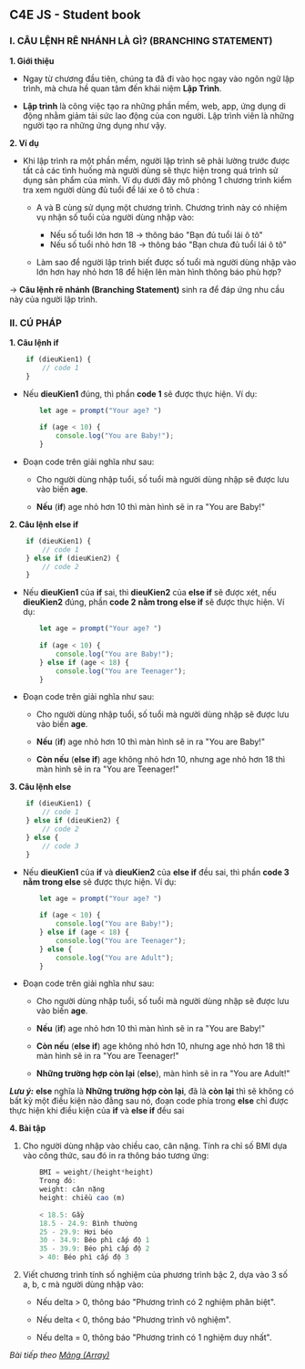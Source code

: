 ## C4E JS - Student book

### I. CÂU LỆNH RẼ NHÁNH LÀ GÌ? (BRANCHING STATEMENT)
**1. Giới thiệu**

-   Ngay từ chương đầu tiên, chúng ta đã đi vào học ngay vào ngôn ngữ lập trình, mà chưa hề quan tâm đến khái niệm **Lập Trình**.

-   **Lập trình** là công việc tạo ra những phần mềm, web, app, ứng dụng di động nhằm giảm tải sức lao động của con người. Lập trình viên là những người tạo ra những ứng dụng như vậy.

**2. Ví dụ**
-   Khi lập trình ra một phần mềm, người lập trình sẽ phải lường trước được tất cả các tình huống mà người dùng sẽ thực hiện trong quá trình sử dụng sản phẩm của mình. Ví dụ dưới đây mô phỏng 1 chương trình kiểm tra xem người dùng đủ tuổi để lái xe ô tô chưa :  

    -   A và B cùng sử dụng một chương trình. Chương trình này có nhiệm vụ nhận số tuổi của người dùng nhập vào:
        -   Nếu số tuổi lớn hơn 18 &rarr; thông báo "Bạn đủ tuổi lái ô tô"
        -   Nếu số tuổi nhỏ hơn 18 &rarr; thông báo "Bạn chưa đủ tuổi lái ô tô"

    -   Làm sao để người lập trình biết được số tuổi mà người dùng nhập vào lớn hơn hay nhỏ hơn 18 để hiện lên màn hình thông báo phù hợp?


&rarr; **Câu lệnh rẽ nhánh (Branching Statement)** sinh ra để đáp ứng nhu cầu này của người lập trình.

### II. CÚ PHÁP

**1. Câu lệnh if**  

``` javascript
    if (dieuKien1) {
        // code 1
    }
```

-   Nếu **dieuKien1** đúng, thì phần **code 1** sẽ được thực hiện. Ví dụ:

    ``` javascript
        let age = prompt("Your age? ")
        
        if (age < 10) {
            console.log("You are Baby!");
        } 
    ```

-   Đoạn code trên giải nghĩa như sau:  
    -   Cho người dùng nhập tuổi, số tuổi mà người dùng nhập sẽ được lưu vào biến **age**.

    -   **Nếu** (**if**) age nhỏ hơn 10 thì màn hình sẽ in ra "You are Baby!"

**2. Câu lệnh else if**
``` javascript
    if (dieuKien1) {
        // code 1
    } else if (dieuKien2) {
        // code 2
    }
```
-   Nếu **dieuKien1** của **if** sai, thì **dieuKien2** của **else if** sẽ được xét, nếu **dieuKien2** đúng, phần **code 2** **nằm trong else if** sẽ được thực hiện. Ví dụ:
    ``` javascript
        let age = prompt("Your age? ")
        
        if (age < 10) {
            console.log("You are Baby!");
        } else if (age < 18) {
            console.log("You are Teenager");
        }
    ```

-   Đoạn code trên giải nghĩa như sau:  
    -   Cho người dùng nhập tuổi, số tuổi mà người dùng nhập sẽ được lưu vào biến **age**.

    -   **Nếu** (**if**) age nhỏ hơn 10 thì màn hình sẽ in ra "You are Baby!"

    -   **Còn nếu** (**else if**) age không nhỏ hơn 10, nhưng age nhỏ hơn 18 thì màn hình sẽ in ra "You are Teenager!"

**3. Câu lệnh else** 
``` javascript
    if (dieuKien1) {
        // code 1
    } else if (dieuKien2) {
        // code 2
    } else {
        // code 3
    }
```
-   Nếu **dieuKien1** của **if** và **dieuKien2** của **else if** đều sai, thì phần **code 3** **nằm trong else** sẽ được thực hiện. Ví dụ:
    ``` javascript
        let age = prompt("Your age? ")
        
        if (age < 10) {
            console.log("You are Baby!");
        } else if (age < 18) {
            console.log("You are Teenager");
        } else {
            console.log("You are Adult");
        }
    ```

-   Đoạn code trên giải nghĩa như sau:  
    -   Cho người dùng nhập tuổi, số tuổi mà người dùng nhập sẽ được lưu vào biến **age**.

    -   **Nếu** (**if**) age nhỏ hơn 10 thì màn hình sẽ in ra "You are Baby!"

    -   **Còn nếu** (**else if**) age không nhỏ hơn 10, nhưng age nhỏ hơn 18 thì màn hình sẽ in ra "You are Teenager!"

    -   **Những trường hợp còn lại** (**else**), màn hình sẽ in ra "You are Adult!"



***Lưu ý:*** **else** nghĩa là **Những trường hợp còn lại**, đã là **còn lại** thì sẽ không có bất kỳ một điều kiện nào đằng sau nó, đoạn code phía trong **else** chỉ được thực hiện khi điều kiện của **if** và **else if** đều sai


**4. Bài tập**  
1.  Cho người dùng nhập vào chiều cao, cân nặng. Tính ra chỉ số BMI dựa vào công thức, sau đó in ra thông báo tương ứng:  
    ``` javascript
        BMI = weight/(height*height)
        Trong đó:
        weight: cân nặng
        height: chiều cao (m)
        
        < 18.5: Gầy
        18.5 - 24.9: Bình thường
        25 - 29.9: Hơi béo
        30 - 34.9: Béo phì cấp độ 1
        35 - 39.9: Béo phì cấp độ 2
        > 40: Béo phì cấp độ 3
    ```

2.  Viết chương trình tính số nghiệm của phương trình bậc 2, dựa vào 3 số a, b, c mà người dùng nhập vào:  

    -   Nếu delta > 0, thông báo "Phương trình có 2 nghiệm phân biệt".

    -   Nếu delta < 0, thông báo "Phương trình vô nghiệm".

    -   Nếu delta = 0, thông báo "Phương trình có 1 nghiệm duy nhất".

*Bài tiếp theo [Mảng (Array)](../array/array.md)*